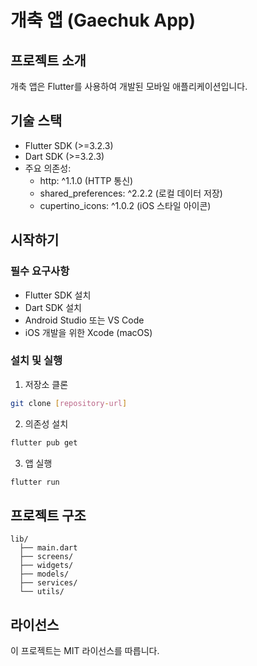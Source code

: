 # 개축 앱 (Gaechuk App)

## 프로젝트 소개
개축 앱은 Flutter를 사용하여 개발된 모바일 애플리케이션입니다.

## 기술 스택
- Flutter SDK (>=3.2.3)
- Dart SDK (>=3.2.3)
- 주요 의존성:
  - http: ^1.1.0 (HTTP 통신)
  - shared_preferences: ^2.2.2 (로컬 데이터 저장)
  - cupertino_icons: ^1.0.2 (iOS 스타일 아이콘)

## 시작하기

### 필수 요구사항
- Flutter SDK 설치
- Dart SDK 설치
- Android Studio 또는 VS Code
- iOS 개발을 위한 Xcode (macOS)

### 설치 및 실행
1. 저장소 클론
```bash
git clone [repository-url]
```

2. 의존성 설치
```bash
flutter pub get
```

3. 앱 실행
```bash
flutter run
```

## 프로젝트 구조
```
lib/
  ├── main.dart
  ├── screens/
  ├── widgets/
  ├── models/
  ├── services/
  └── utils/
```

## 라이선스
이 프로젝트는 MIT 라이선스를 따릅니다.
